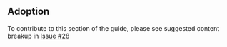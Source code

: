 <!--
title: Adoption
menuText: Adoption
menuOrder: 7
description: A section about adoption of serverless technologies in the enterprises, and the community in general.
layout: Doc
publish: false
-->

## Adoption

To contribute to this section of the guide, please see suggested content breakup in [Issue #28](https://github.com/serverless/guide/issues/28)





